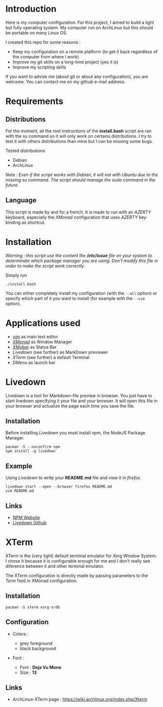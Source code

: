 <!-- # My computer configuration -->

# Introduction 

Here is my computer configuration. For this project, I aimed to build a light but fully operating system. 
My computer run on ArchLinux but this should be portable on many Linux OS.

I created this repo for some reasons :
+ Keep my configuration on a remote platform (to get it back regardless of the computer from where I work)
+ Improve my git skills on a long-time project (yes it is)
+ Improve my scripting skills

If you want to advise me (about git or about any configuration), you are welcome. You can contact me on my github e-mail address.

# Requirements

## Distributions

For the moment, all the root instructions of the **install.bash** script are ran with the *su* command so it will only work on certains distributions. I try to test it with others distributions than mine but I can be missing some bugs.

Tested distributions
+ Debian
+ ArchLinux

*Note : Even if the script works with Debian, it will not with Ubuntu due to the missing su command. The script should manage the sudo command in the future.*

## Language

This script is made by and for a french. It is made to run with an *AZERTY* keyboard, especially the *XMonad* configuration that uses *AZERTY* key-binding as shortcut.

# Installation

*Warning : this script use the content the **/etc/issue** file on your system to determinate which package manager you are using. Don't modify this file in order to make the script work correctly.*

Simply run 

	./install.bash

You can either completely install my configuration (with the `--all` option) or specify which part of it you want to install (for example with the `--vim` option).

# Applications used

+ [*vim*](vim/README.md) as main text editor
+ [*XMonad*](xmonad/README.md) as Window Manager
+ [*XMobar*](xmobar/README.md) as Status Bar
+ *Livedown* (see further) as MarkDown previewer
+ *XTerm* (see further) a default Terminal
+ *DMenu* as launch bar

# Livedown

Livedown is a tool for Markdown-file preview in browser. You just have to start livedown specifying it your file and your browser. It will open this file in your browser and actualize the page each time you save the file.

## Installation

Before installing *Livedown* you must install *npm*, the *NodeJS* Package Manager. 

	pacman -S --noconfirm npm
	npm install -g livedown

## Example

Using *Livedown* to write your **README.md** file and view it in *firefox*.

	livedown start --open --browser firefox README.md
	vim README.md

## Links
+ [NPM Website](https://www.npmjs.com/package/livedown)
+ [Livedown Github](https://github.com/shime/livedown)

# XTerm

XTerm is the (very light) default terminal emulator for *Xorg* Window System.
I chose it because it is configurable enough for me and I don't really see diference between it and other terminal emulator.

The XTerm configuration is directly made by passing parameters to the *Term* field in XMonad configuration.
  
## Installation

	pacman -S xterm xorg-xrdb

## Configuration

+ Colors : 
	+ grey foreground
	+ black background
	
+ Font :
	+ Font : **Deja Vu Mono**
	+ Size : **13**

## Links
+ ArchLinux-XTerm page : https://wiki.archlinux.org/index.php/Xterm
